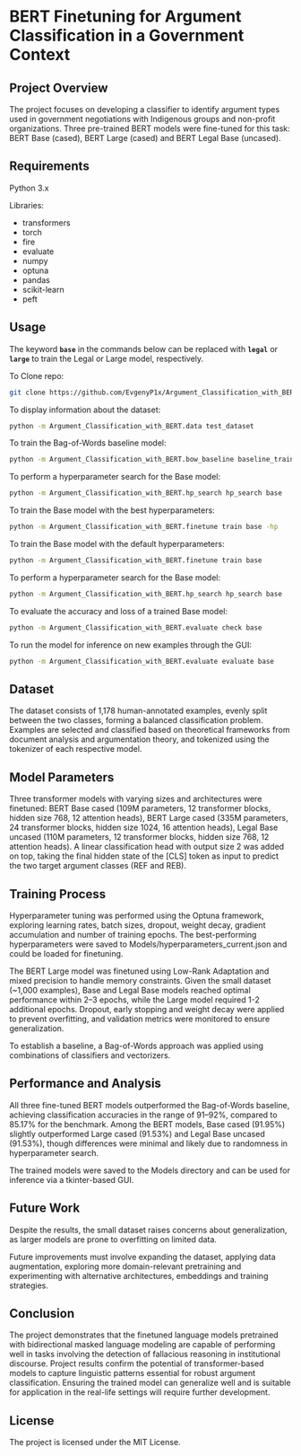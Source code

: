 # BERT Finetuning for Argument Classification in a Government Context

## Project Overview

The project focuses on developing a classifier to identify argument types used in government negotiations with Indigenous groups and non-profit organizations. Three pre-trained BERT models were fine-tuned for this task: BERT Base (cased), BERT Large (cased) and BERT Legal Base (uncased).

## Requirements

Python 3.x

Libraries:
- transformers
- torch
- fire
- evaluate
- numpy
- optuna
- pandas
- scikit-learn
- peft

## Usage

The keyword **`base`** in the commands below can be replaced with **`legal`** or **`large`** to train the Legal or Large model, respectively.

To Clone repo:
```bash
git clone https://github.com/EvgenyP1x/Argument_Classification_with_BERT
```

To display information about the dataset:
```bash
python -m Argument_Classification_with_BERT.data test_dataset
```

To train the Bag-of-Words baseline model:
```bash
python -m Argument_Classification_with_BERT.bow_baseline baseline_train
```

To perform a hyperparameter search for the Base model:
```bash
python -m Argument_Classification_with_BERT.hp_search hp_search base
```

To train the Base model with the best hyperparameters:
```bash
python -m Argument_Classification_with_BERT.finetune train base -hp
```

To train the Base model with the default hyperparameters:
```bash
python -m Argument_Classification_with_BERT.finetune train base
```

To perform a hyperparameter search for the Base model:
```bash
python -m Argument_Classification_with_BERT.hp_search hp_search base
```

To evaluate the accuracy and loss of a trained Base model:
```bash
python -m Argument_Classification_with_BERT.evaluate check base 
```

To run the model for inference on new examples through the GUI:
```bash
python -m Argument_Classification_with_BERT.evaluate evaluate base
```

## Dataset

The dataset consists of 1,178 human-annotated examples, evenly split between the two classes, forming a balanced classification problem. Examples are selected and classified based on theoretical frameworks from document analysis and argumentation theory, and tokenized using the tokenizer of each respective model.

## Model Parameters

Three transformer models with varying sizes and architectures were finetuned: BERT Base cased (109M parameters, 12 transformer blocks, hidden size 768, 12 attention heads), BERT Large cased (335M parameters, 24 transformer blocks, hidden size 1024, 16 attention heads), Legal Base uncased (110M parameters, 12 transformer blocks, hidden size 768, 12 attention heads). A linear classification head with output size 2 was added on top, taking the final hidden state of the [CLS] token as input to predict the two target argument classes (REF and REB).

## Training Process

Hyperparameter tuning was performed using the Optuna framework, exploring learning rates, batch sizes, dropout, weight decay, gradient accumulation and number of training epochs. The best-performing hyperparameters were saved to Models/hyperparameters_current.json and could be loaded for finetuning.

The BERT Large model was finetuned using Low-Rank Adaptation and mixed precision to handle memory constraints. Given the small dataset (~1,000 examples), Base and Legal Base models reached optimal performance within 2–3 epochs, while the Large model required 1-2 additional epochs. Dropout, early stopping and weight decay were applied to prevent overfitting, and validation metrics were monitored to ensure generalization.

To establish a baseline, a Bag-of-Words approach was applied using combinations of classifiers and vectorizers.

## Performance and Analysis

All three fine-tuned BERT models outperformed the Bag-of-Words baseline, achieving classification accuracies in the range of 91–92%, compared to 85.17% for the benchmark. Among the BERT models, Base cased (91.95%) slightly outperformed Large cased (91.53%) and Legal Base uncased (91.53%), though differences were minimal and likely due to randomness in hyperparameter search.

The trained models were saved to the Models directory and can be used for inference via a tkinter-based GUI.

## Future Work

Despite the results, the small dataset raises concerns about generalization, as larger models are  prone to overfitting on limited data. 

Future improvements must involve expanding the dataset, applying data augmentation, exploring more domain-relevant pretraining and experimenting with alternative architectures, embeddings and training strategies.

## Conclusion

The project demonstrates that the finetuned language models pretrained with bidirectional masked language modeling are capable of performing well in tasks involving the detection of fallacious reasoning in institutional discourse. Project results confirm the potential of transformer-based models to capture linguistic patterns essential for robust argument classification. Ensuring the trained model can generalize well and is suitable for application in the real-life settings will require further development.

## License 

The project is licensed under the MIT License.
